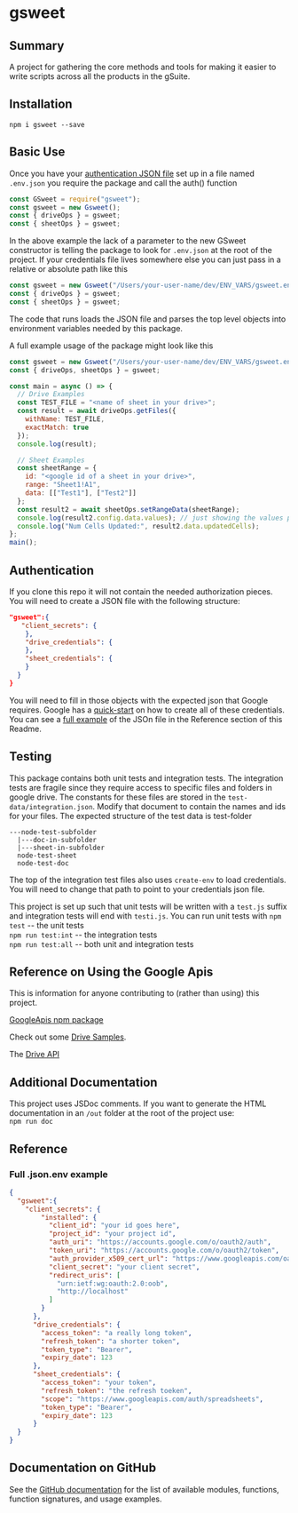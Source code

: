 # gsweet

## Summary

A project for gathering the core methods and tools for making it easier to write scripts across all the products in the gSuite.

## Installation

`npm i gsweet --save`

## Basic Use

Once you have your [authentication JSON file](#Authentication) set up in a file named `.env.json` you require the package and call the auth() function

```javascript
const GSweet = require("gsweet");
const gsweet = new Gsweet();
const { driveOps } = gsweet;
const { sheetOps } = gsweet;
```

In the above example the lack of a parameter to the new GSweet constructor is telling the package to look for `.env.json` at the root of the project. If your credentials file lives somewhere else you can just pass in a relative or absolute path like this

```javascript
const gsweet = new Gsweet("/Users/your-user-name/dev/ENV_VARS/gsweet.env.json");
const { driveOps } = gsweet;
const { sheetOps } = gsweet;
```

The code that runs loads the JSON file and parses the top level objects into environment variables needed by this package.

A full example usage of the package might look like this

```javascript
const gsweet = new Gsweet("/Users/your-user-name/dev/ENV_VARS/gsweet.env.json");
const { driveOps, sheetOps } = gsweet;

const main = async () => {
  // Drive Examples
  const TEST_FILE = "<name of sheet in your drive>";
  const result = await driveOps.getFiles({
    withName: TEST_FILE,
    exactMatch: true
  });
  console.log(result);

  // Sheet Examples
  const sheetRange = {
    id: "<google id of a sheet in your drive>",
    range: "Sheet1!A1",
    data: [["Test1"], ["Test2"]]
  };
  const result2 = await sheetOps.setRangeData(sheetRange);
  console.log(result2.config.data.values); // just showing the values passed in
  console.log("Num Cells Updated:", result2.data.updatedCells);
};
main();
```

## Authentication

If you clone this repo it will not contain the needed authorization pieces. You will need to create a JSON file with the following structure:

```JSON
"gsweet":{
   "client_secrets": {
    },
    "drive_credentials": {
    },
    "sheet_credentials": {
    }
  }
}
```

You will need to fill in those objects with the expected json that Google requires. Google has a [quick-start](https://developers.google.com/sheets/api/quickstart/nodejs) on how to create all of these credentials. You can see a [full example](#Full-.json.env-example) of the JSOn file in the Reference section of this Readme.

## Testing

This package contains both unit tests and integration tests. The integration tests are fragile since they require access to specific files and folders in google drive. The constants for these files are stored in the `test-data/integration.json`. Modify that document to contain the names and ids for your files. The expected structure of the test data is
test-folder

```
---node-test-subfolder
  |---doc-in-subfolder
  |---sheet-in-subfolder
  node-test-sheet
  node-test-doc
```

The top of the integration test files also uses `create-env` to load credentials. You will need to change that path to point to your credentials json file.

This project is set up such that unit tests will be written with a `test.js` suffix and integration tests will end with `testi.js`. You can run unit tests with
`npm test` -- the unit tests  
`npm run test:int` -- the integration tests  
`npm run test:all` -- both unit and integration tests

## Reference on Using the Google Apis

This is information for anyone contributing to (rather than using) this project.

[GoogleApis npm package](https://www.npmjs.com/package/googleapis)

Check out some [Drive Samples](https://github.com/googleapis/google-api-nodejs-client/tree/master/samples/drive).

The [Drive API](https://developers.google.com/drive/api/v3/folder)

## Additional Documentation

This project uses JSDoc comments. If you want to generate the HTML documentation in an `/out` folder at the root of the project use:  
`npm run doc`

## Reference

### Full .json.env example

```JSON
{
  "gsweet":{
    "client_secrets": {
        "installed": {
          "client_id": "your id goes here",
          "project_id": "your project id",
          "auth_uri": "https://accounts.google.com/o/oauth2/auth",
          "token_uri": "https://accounts.google.com/o/oauth2/token",
          "auth_provider_x509_cert_url": "https://www.googleapis.com/oauth2/v1/certs",
          "client_secret": "your client secret",
          "redirect_uris": [
            "urn:ietf:wg:oauth:2.0:oob",
            "http://localhost"
          ]
        }
      },
      "drive_credentials": {
        "access_token": "a really long token",
        "refresh_token": "a shorter token",
        "token_type": "Bearer",
        "expiry_date": 123
      },
      "sheet_credentials": {
        "access_token": "your token",
        "refresh_token": "the refresh toeken",
        "scope": "https://www.googleapis.com/auth/spreadsheets",
        "token_type": "Bearer",
        "expiry_date": 123
      }
  }
}
```

## Documentation on GitHub

See the [GitHub documentation](https://htmlpreview.github.io/?https://github.com/pluralsight/gsweet/blob/master/documentation/index.html) for the list of available modules, functions, function signatures, and usage examples.
